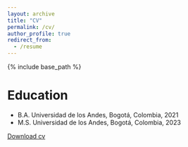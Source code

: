 ```yaml
---
layout: archive
title: "CV"
permalink: /cv/
author_profile: true
redirect_from:
  - /resume
---
```


{% include base_path %}

Education
======
* B.A. Universidad de los Andes, Bogotá, Colombia, 2021
* M.S. Universidad de los Andes, Bogotá, Colombia, 2023

[Download cv](http://jorgeluis8ar.github.io/files/CV_Jorge_Luis_Ochoa_Rincon.pdf)